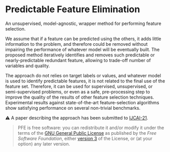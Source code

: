 # Predictable Feature Elimination

An unsupervised, model-agnostic, wrapper method for performing feature selection. 

We assume that if a feature can be predicted using the others, it adds little information to the problem, and therefore could be removed without impairing the performance of whatever model will be eventually built. The proposed method iteratively identifies and removes such predictable or nearly-predictable redundant feature, allowing to trade-off number of variables and quality. 

The approach do not relies on target labels or values, and whatever model is used to identify predictable features, it is not related to the final use of the feature set. Therefore, it can be used for supervised, unsupervised, or semi-supervised problems, or even as a safe, pre-processing step to improve the quality of the results of other feature selection techniques. Experimental results against state-of-the-art feature-selection algorithms show satisfying performance on several non-trivial benchmarks.

:warning: A paper describing the approach has been submitted to [IJCAI-21](https://ijcai-21.org/).

> PFE is free software: you can redistribute it and/or modify it under the terms of the [GNU General Public License](http://www.gnu.org/licenses/) as published by the *Free Software Foundation*, either [version 3](https://opensource.org/licenses/GPL-3.0) of the License, or (at your option) any later version.
